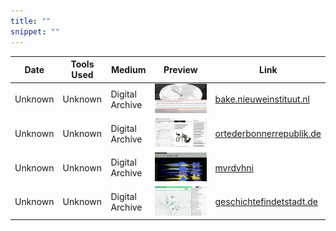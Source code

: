 ```yaml
---
title: ""
snippet: ""
---
```


| Date       | Tools Used | Medium          | Preview                               | Link                                                                 |
|------------|------------|-----------------|---------------------------------------|----------------------------------------------------------------------|
| Unknown    | Unknown    | Digital Archive | ![](/media/archive_1.png)            | [bake.nieuweinstituut.nl](https://bake.nieuweinstituut.nl/)          |
| Unknown    | Unknown    | Digital Archive | ![](/media/archive_2.png)            | [ortederbonnerrepublik.de](https://ortederbonnerrepublik.de/)        |
| Unknown    | Unknown    | Digital Archive | ![](/media/archive_3.png)            | [mvrdvhni](https://mvrdv.giacomonanni.info/)                        |
| Unknown    | Unknown    | Digital Archive | ![](/media/archive_4.png)            | [geschichtefindetstadt.de](https://geschichtefindetstadt.de/)        |
